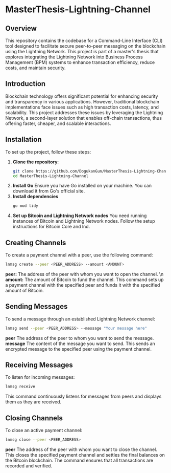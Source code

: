 # MasterThesis-Lightning-Channel
## Overview
This repository contains the codebase for a Command-Line Interface (CLI) tool designed to facilitate secure peer-to-peer messaging on the blockchain using the Lightning Network. This project is part of a master's thesis that explores integrating the Lightning Network into Business Process Management (BPM) systems to enhance transaction efficiency, reduce costs, and maintain security.
## Introduction
Blockchain technology offers significant potential for enhancing security and transparency in various applications. However, traditional blockchain implementations face issues such as high transaction costs, latency, and scalability. This project addresses these issues by leveraging the Lightning Network, a second-layer solution that enables off-chain transactions, thus offering faster, cheaper, and scalable interactions.
## Installation

To set up the project, follow these steps:

1. **Clone the repository**:
   ```bash
   git clone https://github.com/DogukanGun/MasterThesis-Lightning-Channel.git
   cd MasterThesis-Lightning-Channel

2. **Install Go** Ensure you have Go installed on your machine. You can download it from Go's official site.
3. **Install dependencies**
   ```bash
   go mod tidy

4. **Set up Bitcoin and Lightning Network nodes** You need running instances of Bitcoin and Lightning Network nodes. Follow the setup instructions for Bitcoin Core and lnd.

## Creating Channels
To create a payment channel with a peer, use the following command:
```bash
lnmsg create --peer <PEER_ADDRESS> --amount <AMOUNT>
```
**peer:** The address of the peer with whom you want to open the channel. \n
**amount:** The amount of Bitcoin to fund the channel.
This command sets up a payment channel with the specified peer and funds it with the specified amount of Bitcoin.

## Sending Messages
To send a message through an established Lightning Network channel:
```bash
lnmsg send --peer <PEER_ADDRESS> --message "Your message here"
```
**peer** The address of the peer to whom you want to send the message.
**message** The content of the message you want to send.
This sends an encrypted message to the specified peer using the payment channel.


## Receiving Messages
To listen for incoming messages:
```bash
lnmsg receive
```
This command continuously listens for messages from peers and displays them as they are received.

## Closing Channels
To close an active payment channel:
```bash
lnmsg close --peer <PEER_ADDRESS>
```
**peer** The address of the peer with whom you want to close the channel.
This closes the specified payment channel and settles the final balances on the Bitcoin blockchain. The command ensures that all transactions are recorded and verified.

